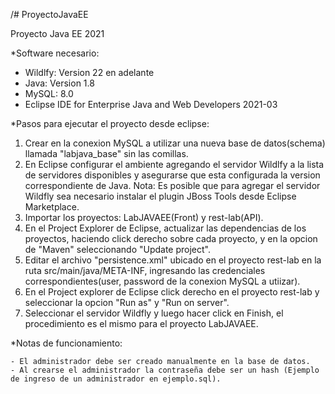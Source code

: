 /# ProyectoJavaEE

Proyecto Java EE 2021

*Software necesario:

  - Wildlfy: Version 22 en adelante
  - Java: Version 1.8
  - MySQL: 8.0
  - Eclipse IDE for Enterprise Java and Web Developers 2021-03
  
*Pasos para ejecutar el proyecto desde eclipse:
  
  1. Crear en la conexion MySQL a utilizar una nueva base de datos(schema) llamada "labjava_base" sin las comillas.
  2. En Eclipse configurar el ambiente agregando el servidor Wildlfy a la lista de servidores disponibles y asegurarse que esta configurada la version correspondiente de Java. Nota: Es posible que para agregar el servidor Wildfly sea necesario instalar el plugin JBoss Tools desde Eclipse Marketplace.
  3. Importar los proyectos: LabJAVAEE(Front) y rest-lab(API).
  4. En el Project Explorer de Eclipse, actualizar las dependencias de los proyectos, haciendo click derecho sobre cada proyecto, y en la opcion de "Maven" seleccionando "Update project".
  5. Editar el archivo "persistence.xml" ubicado en el proyecto rest-lab en la ruta src/main/java/META-INF, ingresando las credenciales correspondientes(user, password de la conexion MySQL a utiizar).
  6. En el Project explorer de Eclipse click derecho en el proyecto rest-lab y seleccionar la opcion "Run as" y "Run on server".
  7. Seleccionar el servidor Wildfly y luego hacer click en Finish, el procedimiento es el mismo para el proyecto LabJAVAEE.
  
  *Notas de funcionamiento: 
  
    - El administrador debe ser creado manualmente en la base de datos.
    - Al crearse el administrador la contraseña debe ser un hash (Ejemplo de ingreso de un administrador en ejemplo.sql).
    
